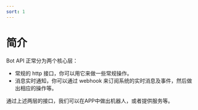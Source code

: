 ```yaml
---
sort: 1
---
```


# 简介

Bot API 正常分为两个核心层：

- 常规的 http 接口，你可以用它来做一些常规操作。
- 消息实时通知，你可以通过 webhook 来订阅系统的实时消息及事件，然后做出相应的操作等。

通过上述两层的接口，我们可以在APP中做出机器人，或者提供服务等。